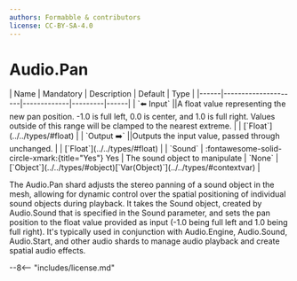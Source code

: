 ```yaml
---
authors: Formabble & contributors
license: CC-BY-SA-4.0
---
```



# Audio.Pan

<div class="sh-parameters" markdown="1">
| Name | Mandatory | Description | Default | Type |
|------|---------------------|-------------|---------|------|
| `⬅️ Input` ||A float value representing the new pan position. -1.0 is full left, 0.0 is center, and 1.0 is full right. Values outside of this range will be clamped to the nearest extreme. | | [`Float`](../../types/#float) |
| `Output ➡️` ||Outputs the input value, passed through unchanged. | | [`Float`](../../types/#float) |
| `Sound` | :fontawesome-solid-circle-xmark:{title="Yes"} Yes  | The sound object to manipulate | `None` | [`Object`](../../types/#object)[`Var(Object)`](../../types/#contextvar) |

</div>

The Audio.Pan shard adjusts the stereo panning of a sound object in the mesh, allowing for dynamic control over the spatial positioning of individual sound objects during playback. It takes the Sound object, created by Audio.Sound that is specified in the Sound parameter, and sets the pan position to the float value provided as input (-1.0 being full left and 1.0 being full right). It's typically used in conjunction with Audio.Engine, Audio.Sound, Audio.Start, and other audio shards to manage audio playback and create spatial audio effects.

--8<-- "includes/license.md"

